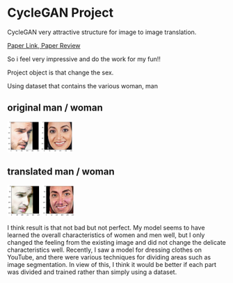 # CycleGAN Project

CycleGAN very attractive structure for image to image translation.

<A href = "https://arxiv.org/abs/1703.10593">  Paper Link, </A> <A href = "https://keepgoingrunner.tistory.com/42"> Paper Review</A>


So i feel very impressive and do the work for my fun!!


Project object is that change the sex.


Using dataset that contains the various woman, man



## original man / woman

<img width="30%" src="https://github.com/JiWoongCho1/CycleGAN_project01/blob/main/cyclegan_original.png?raw=true"/>


## translated man / woman


<img width="15%" src="https://github.com/JiWoongCho1/CycleGAN_project01/blob/main/man2woman.png"/>
<img width="15%" src="https://github.com/JiWoongCho1/CycleGAN_project01/blob/main/woman2man.png"/>


I think result is that not bad but not perfect.
My model seems to have learned the overall characteristics of women and men well, but I only changed the feeling from the existing image and did not change the delicate characteristics well. Recently, I saw a model for dressing clothes on YouTube, and there were various techniques for dividing areas such as image segmentation. In view of this, I think it would be better if each part was divided and trained rather than simply using a dataset.







